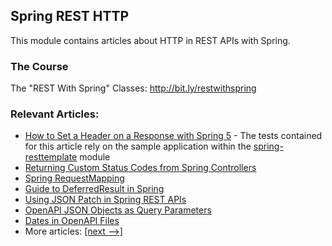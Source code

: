## Spring REST HTTP

This module contains articles about HTTP in REST APIs with Spring.

### The Course
The "REST With Spring" Classes: http://bit.ly/restwithspring

### Relevant Articles:

- [How to Set a Header on a Response with Spring 5](https://www.baeldung.com/spring-response-header) - The tests contained for this article rely on the sample application within the [spring-resttemplate](/spring-resttemplate) module
- [Returning Custom Status Codes from Spring Controllers](https://www.baeldung.com/spring-mvc-controller-custom-http-status-code)
- [Spring RequestMapping](https://www.baeldung.com/spring-requestmapping)
- [Guide to DeferredResult in Spring](https://www.baeldung.com/spring-deferred-result)
- [Using JSON Patch in Spring REST APIs](https://www.baeldung.com/spring-rest-json-patch)
- [OpenAPI JSON Objects as Query Parameters](https://www.baeldung.com/openapi-json-query-parameters)
- [Dates in OpenAPI Files](https://www.baeldung.com/openapi-dates)
- More articles: [[next -->]](../spring-rest-http-2)
